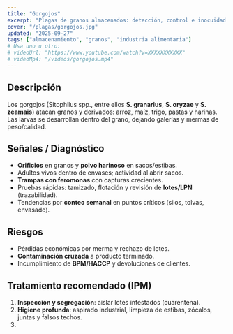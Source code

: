```yaml
---
title: "Gorgojos"
excerpt: "Plagas de granos almacenados: detección, control e inocuidad."
cover: "/plagas/gorgojos.jpg"
updated: "2025-09-27"
tags: ["almacenamiento", "granos", "industria alimentaria"]
# Usa uno u otro:
# videoUrl: "https://www.youtube.com/watch?v=XXXXXXXXXXX"
# videoMp4: "/videos/gorgojos.mp4"
---
```


## Descripción
Los gorgojos (Sitophilus spp., entre ellos **S. granarius**, **S. oryzae** y **S. zeamais**) atacan granos y derivados: arroz, maíz, trigo, pastas y harinas. Las larvas se desarrollan dentro del grano, dejando galerías y mermas de peso/calidad.

## Señales / Diagnóstico
- **Orificios** en granos y **polvo harinoso** en sacos/estibas.
- Adultos vivos dentro de envases; actividad al abrir sacos.
- **Trampas con feromonas** con capturas crecientes.
- Pruebas rápidas: tamizado, flotación y revisión de **lotes/LPN** (trazabilidad).
- Tendencias por **conteo semanal** en puntos críticos (silos, tolvas, envasado).

## Riesgos
- Pérdidas económicas por merma y rechazo de lotes.
- **Contaminación cruzada** a producto terminado.
- Incumplimiento de **BPM/HACCP** y devoluciones de clientes.

## Tratamiento recomendado (IPM)
1. **Inspección y segregación**: aislar lotes infestados (cuarentena).
2. **Higiene profunda**: aspirado industrial, limpieza de estibas, zócalos, juntas y falsos techos.
3.
